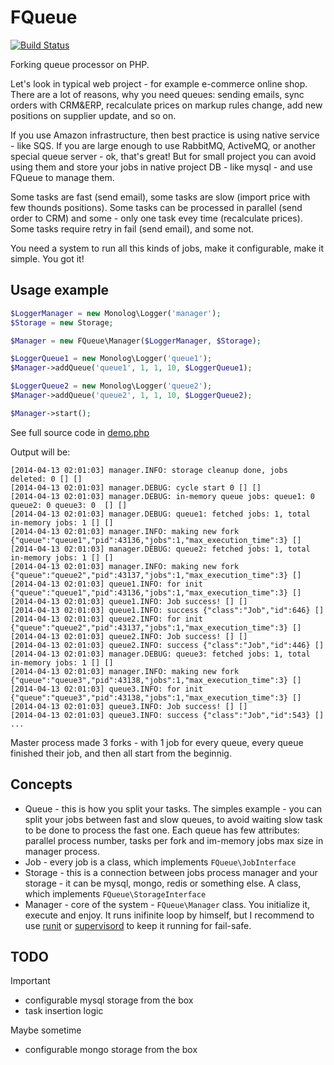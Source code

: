 # FQueue

[![Build Status](https://travis-ci.org/caseycs/fqueue.svg?branch=master)](https://travis-ci.org/caseycs/fqueue)

Forking queue processor on PHP.

Let's look in typical web project - for example e-commerce online shop. There are a lot of reasons,
why you need queues: sending emails, sync orders with CRM&ERP, recalculate prices on markup rules change,
add new positions on supplier update, and so on.

If you use Amazon infrastructure, then best practice is using native service - like SQS. If you are large enough
to use RabbitMQ, ActiveMQ, or another special queue server - ok, that's great! But for small project you can avoid
using them and store your jobs in native project DB - like mysql - and use FQueue to manage them.

Some tasks are fast (send email), some tasks are slow (import price with few thounds positions).
Some tasks can be processed in parallel (send order to CRM) and some - only one task evey time (recalculate prices).
Some tasks require retry in fail (send email), and some not.

You need a system to run all this kinds of jobs, make it configurable, make it simple. You got it!

## Usage example

```php
$LoggerManager = new Monolog\Logger('manager');
$Storage = new Storage;

$Manager = new FQueue\Manager($LoggerManager, $Storage);

$LoggerQueue1 = new Monolog\Logger('queue1');
$Manager->addQueue('queue1', 1, 1, 10, $LoggerQueue1);

$LoggerQueue2 = new Monolog\Logger('queue2');
$Manager->addQueue('queue2', 1, 1, 10, $LoggerQueue2);

$Manager->start();
```

See full source code in [demo.php](demo.php)

Output will be:

```
[2014-04-13 02:01:03] manager.INFO: storage cleanup done, jobs deleted: 0 [] []
[2014-04-13 02:01:03] manager.DEBUG: cycle start 0 [] []
[2014-04-13 02:01:03] manager.DEBUG: in-memory queue jobs: queue1: 0 queue2: 0 queue3: 0  [] []
[2014-04-13 02:01:03] manager.DEBUG: queue1: fetched jobs: 1, total in-memory jobs: 1 [] []
[2014-04-13 02:01:03] manager.INFO: making new fork {"queue":"queue1","pid":43136,"jobs":1,"max_execution_time":3} []
[2014-04-13 02:01:03] manager.DEBUG: queue2: fetched jobs: 1, total in-memory jobs: 1 [] []
[2014-04-13 02:01:03] manager.INFO: making new fork {"queue":"queue2","pid":43137,"jobs":1,"max_execution_time":3} []
[2014-04-13 02:01:03] queue1.INFO: for init {"queue":"queue1","pid":43136,"jobs":1,"max_execution_time":3} []
[2014-04-13 02:01:03] queue1.INFO: Job success! [] []
[2014-04-13 02:01:03] queue1.INFO: success {"class":"Job","id":646} []
[2014-04-13 02:01:03] queue2.INFO: for init {"queue":"queue2","pid":43137,"jobs":1,"max_execution_time":3} []
[2014-04-13 02:01:03] queue2.INFO: Job success! [] []
[2014-04-13 02:01:03] queue2.INFO: success {"class":"Job","id":446} []
[2014-04-13 02:01:03] manager.DEBUG: queue3: fetched jobs: 1, total in-memory jobs: 1 [] []
[2014-04-13 02:01:03] manager.INFO: making new fork {"queue":"queue3","pid":43138,"jobs":1,"max_execution_time":3} []
[2014-04-13 02:01:03] queue3.INFO: for init {"queue":"queue3","pid":43138,"jobs":1,"max_execution_time":3} []
[2014-04-13 02:01:03] queue3.INFO: Job success! [] []
[2014-04-13 02:01:03] queue3.INFO: success {"class":"Job","id":543} []
...
```

Master process made 3 forks - with 1 job for every queue, every queue finished their job,
and then all start from the beginnig.

## Concepts

 * Queue - this is how you split your tasks. The simples example - you can split your jobs between fast and slow queues, to avoid waiting slow task to be done to process the fast one. Each queue has few attributes: parallel process number, tasks per fork and im-memory jobs max size in manager process.
 * Job - every job is a class, which implements `FQueue\JobInterface`
 * Storage - this is a connection between jobs process manager and your storage - it can be mysql, mongo, redis or something else. A class, which implements `FQueue\StorageInterface`
 * Manager - core of the system - `FQueue\Manager` class. You initialize it, execute and enjoy. It runs inifinite loop by himself, but I recommend to use [runit](http://smarden.org/runit/) or [supervisord](http://supervisord.org/) to keep it running for fail-safe.

## TODO

Important

 * configurable mysql storage from the box
 * task insertion logic

Maybe sometime

 * configurable mongo storage from the box
